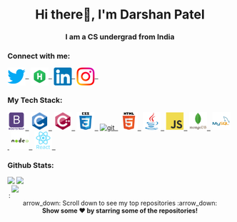 <h1 align="center">Hi there👋, I'm Darshan Patel </h1>
<h3 align="center">I am a CS undergrad from India</h3>

<h3 align="left">Connect with me:</h3>
<p align="left">
<a href="https://twitter.com/uzumakidarshan" target="blank"><img align="center" src="./logos/twitter_coloured.png" alt="uzumakidarshan" height="40"/>	&nbsp;</a>
<a href="https://www.hackerrank.com/darshan_patel01" target="blank"><img align="center" src="./logos/HackerRank_logo.png" alt="darshan_patel01" height="40"/>	&nbsp;</a>
<a href="https://linkedin.com/in/-darshanpatel" target="blank"><img align="center" src="./logos/linkedin_coloured.png" alt="-darshanpatel" height="40"/>	&nbsp;</a>
<a href="https://www.instagram.com/darshan_xoxo_/" target="blank"><img align="center" src="./logos/instagram_coloured.png" alt="darshan_patel01" height="40"/>	&nbsp;</a>
</p>

<h3 align="left">My Tech Stack:</h3>
<p align="left"> <a href="https://getbootstrap.com" target="_blank"> <img src="https://raw.githubusercontent.com/devicons/devicon/master/icons/bootstrap/bootstrap-plain-wordmark.svg" alt="bootstrap" width="40" height="40"/> 	&nbsp;</a> <a href="https://www.cprogramming.com/" target="_blank"> <img src="https://raw.githubusercontent.com/devicons/devicon/master/icons/c/c-original.svg" alt="c" width="40" height="40"/> 	&nbsp;</a> <a href="https://www.w3schools.com/cpp/" target="_blank"> <img src="https://raw.githubusercontent.com/devicons/devicon/master/icons/cplusplus/cplusplus-original.svg" alt="cplusplus" width="40" height="40"/> 	&nbsp;</a> <a href="https://www.w3schools.com/css/" target="_blank"> <img src="https://raw.githubusercontent.com/devicons/devicon/master/icons/css3/css3-original-wordmark.svg" alt="css3" width="40" height="40"/> 	&nbsp;</a> <a href="https://git-scm.com/" target="_blank"> <img src="https://www.vectorlogo.zone/logos/git-scm/git-scm-icon.svg" alt="git" width="40" height="40"/> 	&nbsp;</a> <a href="https://www.w3.org/html/" target="_blank"> <img src="https://raw.githubusercontent.com/devicons/devicon/master/icons/html5/html5-original-wordmark.svg" alt="html5" width="40" height="40"/> 	&nbsp;</a> <a href="https://www.java.com" target="_blank"> <img src="https://raw.githubusercontent.com/devicons/devicon/master/icons/java/java-original.svg" alt="java" width="40" height="40"/> 	&nbsp;</a> <a href="https://developer.mozilla.org/en-US/docs/Web/JavaScript" target="_blank"> <img src="https://raw.githubusercontent.com/devicons/devicon/master/icons/javascript/javascript-original.svg" alt="javascript" width="40" height="40"/> 	&nbsp;</a> <a href="https://www.mongodb.com/" target="_blank"> <img src="https://raw.githubusercontent.com/devicons/devicon/master/icons/mongodb/mongodb-original-wordmark.svg" alt="mongodb" width="40" height="40"/> 	&nbsp;</a> <a href="https://www.mysql.com/" target="_blank"> <img src="https://raw.githubusercontent.com/devicons/devicon/master/icons/mysql/mysql-original-wordmark.svg" alt="mysql" width="40" height="40"/> 	&nbsp;</a> <a href="https://nodejs.org" target="_blank"> <img src="https://raw.githubusercontent.com/devicons/devicon/master/icons/nodejs/nodejs-original-wordmark.svg" alt="nodejs" width="40" height="40"/> 	&nbsp;</a> <a href="https://reactjs.org/" target="_blank"> <img src="https://raw.githubusercontent.com/devicons/devicon/master/icons/react/react-original-wordmark.svg" alt="react" width="40" height="40"/> 	&nbsp;</a> </p>

<h3 align="left">Github Stats: </h3>

<img width="495px" src="https://github-readme-stats.vercel.app/api?username=darshpat01&show_icons=true&theme=nightowl&hide_border=false&include_all_commits=true&hide_title=false" /> 

<img align="right" width="495px" src="https://github-readme-stats.vercel.app/api/top-langs/?username=darshpat01&layout=compact&theme=nightowl&hide_border=false&hide_title=true" />

<img width ="495px" src="https://github-readme-streak-stats.herokuapp.com/?user=darshpat01&theme=nightowl"/>

<p align="center">
    :arrow_down: Scroll down to see my top repositories :arrow_down:
    <br>
    <b>
      Show some ❤️ by starring some of the repositories!
    </b>
</p>
